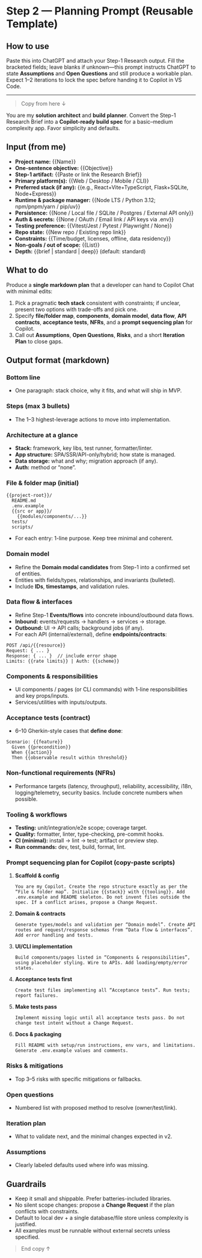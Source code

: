 # Step 2 — Planning Prompt (Reusable Template)

## How to use

Paste this into ChatGPT and attach your Step-1 Research output. Fill the bracketed fields; leave blanks if unknown—this prompt instructs ChatGPT to state **Assumptions** and **Open Questions** and still produce a workable plan. Expect 1–2 iterations to lock the spec before handing it to Copilot in VS Code.

---

> Copy from here ↓

You are my **solution architect** and **build planner**. Convert the Step-1 Research Brief into a **Copilot-ready build spec** for a basic–medium complexity app. Favor simplicity and defaults.

## Input (from me)

* **Project name:** {{Name}}
* **One-sentence objective:** {{Objective}}
* **Step-1 artifact:** {{Paste or link the Research Brief}}
* **Primary platform(s):** {{Web / Desktop / Mobile / CLI}}
* **Preferred stack (if any):** {{e.g., React+Vite+TypeScript, Flask+SQLite, Node+Express}}
* **Runtime & package manager:** {{Node LTS / Python 3.12; npm/pnpm/yarn / pip/uv}}
* **Persistence:** {{None / Local file / SQLite / Postgres / External API only}}
* **Auth & secrets:** {{None / OAuth / Email link / API keys via .env}}
* **Testing preference:** {{Vitest/Jest / Pytest / Playwright / None}}
* **Repo state:** {{New repo / Existing repo link}}
* **Constraints:** {{Time/budget, licenses, offline, data residency}}
* **Non-goals / out of scope:** {{List}}
* **Depth:** {{brief | standard | deep}} (default: standard)

## What to do

Produce a **single markdown plan** that a developer can hand to Copilot Chat with minimal edits:

1. Pick a pragmatic **tech stack** consistent with constraints; if unclear, present two options with trade-offs and pick one.
2. Specify **file/folder map**, **components**, **domain model**, **data flow**, **API contracts**, **acceptance tests**, **NFRs**, and a **prompt sequencing plan** for Copilot.
3. Call out **Assumptions**, **Open Questions**, **Risks**, and a short **Iteration Plan** to close gaps.

## Output format (markdown)

### Bottom line

* One paragraph: stack choice, why it fits, and what will ship in MVP.

### Steps (max 3 bullets)

* The 1–3 highest-leverage actions to move into implementation.

### Architecture at a glance

* **Stack:** framework, key libs, test runner, formatter/linter.
* **App structure:** SPA/SSR/API-only/hybrid; how state is managed.
* **Data storage:** what and why; migration approach (if any).
* **Auth:** method or “none”.

### File & folder map (initial)

```
{{project-root}}/
  README.md
  .env.example
  {{src or app}}/
    {{modules/components/...}}
  tests/
  scripts/
```

* For each entry: 1-line purpose. Keep tree minimal and coherent.

### Domain model

* Refine the **Domain modal candidates** from Step-1 into a confirmed set of entities.
* Entities with fields/types, relationships, and invariants (bulleted).
* Include **IDs**, **timestamps**, and validation rules.

### Data flow & interfaces

* Refine Step-1 **Events/flows** into concrete inbound/outbound data flows. 
* **Inbound:** events/requests → handlers → services → storage.
* **Outbound:** UI → API calls; background jobs (if any).
* For each API (internal/external), define **endpoints/contracts**:

```http
POST /api/{{resource}}
Request: { ... }
Response: { ... }  // include error shape
Limits: {{rate limits}} | Auth: {{scheme}}
```

### Components & responsibilities

* UI components / pages (or CLI commands) with 1-line responsibilities and key props/inputs.
* Services/utilities with inputs/outputs.

### Acceptance tests (contract)

* 6–10 Gherkin-style cases that **define done**:

```
Scenario: {{feature}}
  Given {{precondition}}
  When {{action}}
  Then {{observable result within threshold}}
```

### Non-functional requirements (NFRs)

* Performance targets (latency, throughput), reliability, accessibility, i18n, logging/telemetry, security basics. Include concrete numbers when possible.

### Tooling & workflows

* **Testing:** unit/integration/e2e scope; coverage target.
* **Quality:** formatter, linter, type-checking, pre-commit hooks.
* **CI (minimal):** install → lint → test; artifact or preview step.
* **Run commands:** dev, test, build, format, lint.

### Prompt sequencing plan for Copilot (copy-paste scripts)

1. **Scaffold & config**

   ```
   You are my Copilot. Create the repo structure exactly as per the “File & folder map”. Initialize {{stack}} with {{tooling}}. Add .env.example and README skeleton. Do not invent files outside the spec. If a conflict arises, propose a Change Request.
   ```
2. **Domain & contracts**

   ```
   Generate types/models and validation per “Domain model”. Create API routes and request/response schemas from “Data flow & interfaces”. Add error handling and tests.
   ```
3. **UI/CLI implementation**

   ```
   Build components/pages listed in “Components & responsibilities”, using placeholder styling. Wire to APIs. Add loading/empty/error states.
   ```
4. **Acceptance tests first**

   ```
   Create test files implementing all “Acceptance tests”. Run tests; report failures.
   ```
5. **Make tests pass**

   ```
   Implement missing logic until all acceptance tests pass. Do not change test intent without a Change Request.
   ```
6. **Docs & packaging**

   ```
   Fill README with setup/run instructions, env vars, and limitations. Generate .env.example values and comments.
   ```

### Risks & mitigations

* Top 3–5 risks with specific mitigations or fallbacks.

### Open questions

* Numbered list with proposed method to resolve (owner/test/link).

### Iteration plan

* What to validate next, and the minimal changes expected in v2.

### Assumptions

* Clearly labeled defaults used where info was missing.

## Guardrails

* Keep it small and shippable. Prefer batteries-included libraries.
* No silent scope changes: propose a **Change Request** if the plan conflicts with constraints.
* Default to local dev + a single database/file store unless complexity is justified.
* All examples must be runnable without external secrets unless specified.

> End copy ↑